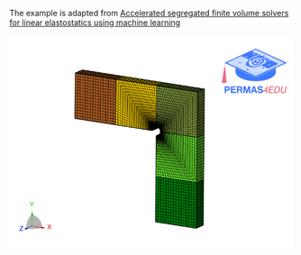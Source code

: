 The example is adapted from [Accelerated segregated finite volume solvers for linear elastostatics using machine learning](https://doi.org/10.1016/j.advengsoft.2024.103763)

![Narrow T-member](t_member.png "Narrow T-member")

